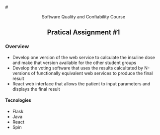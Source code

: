 #<div align = "center"> Software Quality and Confiability Course </div>

## <div align = "center">Pratical Assignment #1</div>

### Overview

  - Develop one version of the web service to calculate the insuline dose and make that version available for the other student groups
  - Develop the voting software that uses the results calcultated by N-versions of functionally equivalent web services to produce the final result
  - React web interface that allows the patient to input parameters and displays the final result

#### Tecnologies
  
  - Flask
  - Java 
  - React 
  - Spin
